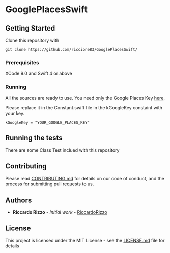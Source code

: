 # GooglePlacesSwift

## Getting Started

Clone this repository with 
```
git clone https://github.com/riccione83/GooglePlacesSwift/
```

### Prerequisites

XCode 9.0 and Swift 4 or above

### Running

All the sources are ready to use. You need only the Google Places Key [here](https://developers.google.com/places/web-service/get-api-key). 

Please replace it in the Constant.swift file in the kGoogleKey constaint with your key.

```
kGoogleKey = "YOUR_GOOGLE_PLACES_KEY"
```

## Running the tests

There are some Class Test inclued with this repository


## Contributing

Please read [CONTRIBUTING.md](https://gist.github.com/PurpleBooth/b24679402957c63ec426) for details on our code of conduct, and the process for submitting pull requests to us.


## Authors

* **Riccardo Rizzo** - *Initial work* - [RiccardoRizzo](https://www.riccardorizzo.eu)

## License

This project is licensed under the MIT License - see the [LICENSE.md](LICENSE.md) file for details
